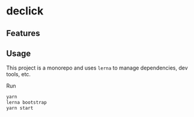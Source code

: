 # declick

## Features

## Usage

This project is a monorepo and uses `lerna` to manage dependencies, dev tools, etc.

Run

```bash
yarn
lerna bootstrap
yarn start
```
